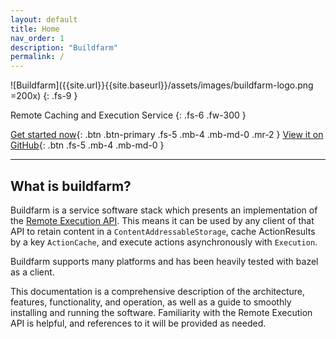 ```yaml
---
layout: default
title: Home
nav_order: 1
description: "Buildfarm"
permalink: /
---
```


![Buildfarm]({{site.url}}{{site.baseurl}}/assets/images/buildfarm-logo.png =200x)
{: .fs-9 }

Remote Caching and Execution Service
{: .fs-6 .fw-300 }

[Get started now](https://buildfarm.github.io/buildfarm/docs/quick_start/){: .btn .btn-primary .fs-5 .mb-4 .mb-md-0 .mr-2 } [View it on GitHub](https://github.com/buildfarm/buildfarm){: .btn .fs-5 .mb-4 .mb-md-0 }

---

## What is buildfarm?
Buildfarm is a service software stack which presents an implementation of the [Remote Execution API](https://github.com/bazelbuild/remote-apis). This means it can be used by any client of that API to retain content in a `ContentAddressableStorage`, cache ActionResults by a key `ActionCache`, and execute actions asynchronously with `Execution`.

Buildfarm supports many platforms and has been heavily tested with bazel as a client.

This documentation is a comprehensive description of the architecture, features, functionality, and operation, as well as a guide to smoothly installing and running the software. Familiarity with the Remote Execution API is helpful, and references to it will be provided as needed.

